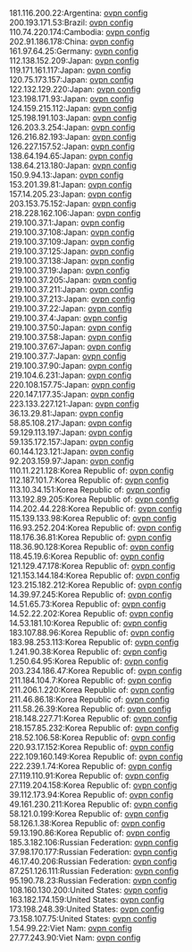 181.116.200.22:Argentina: [ovpn config](vpn/181_116_200_22.ovpn)  
200.193.171.53:Brazil: [ovpn config](vpn/200_193_171_53.ovpn)  
110.74.220.174:Cambodia: [ovpn config](vpn/110_74_220_174.ovpn)  
202.91.186.178:China: [ovpn config](vpn/202_91_186_178.ovpn)  
161.97.64.25:Germany: [ovpn config](vpn/161_97_64_25.ovpn)  
112.138.152.209:Japan: [ovpn config](vpn/112_138_152_209.ovpn)  
119.171.161.117:Japan: [ovpn config](vpn/119_171_161_117.ovpn)  
120.75.173.157:Japan: [ovpn config](vpn/120_75_173_157.ovpn)  
122.132.129.220:Japan: [ovpn config](vpn/122_132_129_220.ovpn)  
123.198.171.93:Japan: [ovpn config](vpn/123_198_171_93.ovpn)  
124.159.215.112:Japan: [ovpn config](vpn/124_159_215_112.ovpn)  
125.198.191.103:Japan: [ovpn config](vpn/125_198_191_103.ovpn)  
126.203.3.254:Japan: [ovpn config](vpn/126_203_3_254.ovpn)  
126.216.82.193:Japan: [ovpn config](vpn/126_216_82_193.ovpn)  
126.227.157.52:Japan: [ovpn config](vpn/126_227_157_52.ovpn)  
138.64.194.65:Japan: [ovpn config](vpn/138_64_194_65.ovpn)  
138.64.213.180:Japan: [ovpn config](vpn/138_64_213_180.ovpn)  
150.9.94.13:Japan: [ovpn config](vpn/150_9_94_13.ovpn)  
153.201.39.81:Japan: [ovpn config](vpn/153_201_39_81.ovpn)  
157.14.205.23:Japan: [ovpn config](vpn/157_14_205_23.ovpn)  
203.153.75.152:Japan: [ovpn config](vpn/203_153_75_152.ovpn)  
218.228.162.106:Japan: [ovpn config](vpn/218_228_162_106.ovpn)  
219.100.37.1:Japan: [ovpn config](vpn/219_100_37_1.ovpn)  
219.100.37.108:Japan: [ovpn config](vpn/219_100_37_108.ovpn)  
219.100.37.109:Japan: [ovpn config](vpn/219_100_37_109.ovpn)  
219.100.37.125:Japan: [ovpn config](vpn/219_100_37_125.ovpn)  
219.100.37.138:Japan: [ovpn config](vpn/219_100_37_138.ovpn)  
219.100.37.19:Japan: [ovpn config](vpn/219_100_37_19.ovpn)  
219.100.37.205:Japan: [ovpn config](vpn/219_100_37_205.ovpn)  
219.100.37.211:Japan: [ovpn config](vpn/219_100_37_211.ovpn)  
219.100.37.213:Japan: [ovpn config](vpn/219_100_37_213.ovpn)  
219.100.37.22:Japan: [ovpn config](vpn/219_100_37_22.ovpn)  
219.100.37.4:Japan: [ovpn config](vpn/219_100_37_4.ovpn)  
219.100.37.50:Japan: [ovpn config](vpn/219_100_37_50.ovpn)  
219.100.37.58:Japan: [ovpn config](vpn/219_100_37_58.ovpn)  
219.100.37.67:Japan: [ovpn config](vpn/219_100_37_67.ovpn)  
219.100.37.7:Japan: [ovpn config](vpn/219_100_37_7.ovpn)  
219.100.37.90:Japan: [ovpn config](vpn/219_100_37_90.ovpn)  
219.104.6.231:Japan: [ovpn config](vpn/219_104_6_231.ovpn)  
220.108.157.75:Japan: [ovpn config](vpn/220_108_157_75.ovpn)  
220.147.177.35:Japan: [ovpn config](vpn/220_147_177_35.ovpn)  
223.133.227.121:Japan: [ovpn config](vpn/223_133_227_121.ovpn)  
36.13.29.81:Japan: [ovpn config](vpn/36_13_29_81.ovpn)  
58.85.108.217:Japan: [ovpn config](vpn/58_85_108_217.ovpn)  
59.129.113.197:Japan: [ovpn config](vpn/59_129_113_197.ovpn)  
59.135.172.157:Japan: [ovpn config](vpn/59_135_172_157.ovpn)  
60.144.123.121:Japan: [ovpn config](vpn/60_144_123_121.ovpn)  
92.203.159.97:Japan: [ovpn config](vpn/92_203_159_97.ovpn)  
110.11.221.128:Korea Republic of: [ovpn config](vpn/110_11_221_128.ovpn)  
112.187.101.7:Korea Republic of: [ovpn config](vpn/112_187_101_7.ovpn)  
113.10.34.151:Korea Republic of: [ovpn config](vpn/113_10_34_151.ovpn)  
113.192.89.205:Korea Republic of: [ovpn config](vpn/113_192_89_205.ovpn)  
114.202.44.228:Korea Republic of: [ovpn config](vpn/114_202_44_228.ovpn)  
115.139.133.98:Korea Republic of: [ovpn config](vpn/115_139_133_98.ovpn)  
116.93.252.204:Korea Republic of: [ovpn config](vpn/116_93_252_204.ovpn)  
118.176.36.81:Korea Republic of: [ovpn config](vpn/118_176_36_81.ovpn)  
118.36.90.128:Korea Republic of: [ovpn config](vpn/118_36_90_128.ovpn)  
118.45.19.6:Korea Republic of: [ovpn config](vpn/118_45_19_6.ovpn)  
121.129.47.178:Korea Republic of: [ovpn config](vpn/121_129_47_178.ovpn)  
121.153.144.184:Korea Republic of: [ovpn config](vpn/121_153_144_184.ovpn)  
123.215.182.212:Korea Republic of: [ovpn config](vpn/123_215_182_212.ovpn)  
14.39.97.245:Korea Republic of: [ovpn config](vpn/14_39_97_245.ovpn)  
14.51.65.73:Korea Republic of: [ovpn config](vpn/14_51_65_73.ovpn)  
14.52.22.202:Korea Republic of: [ovpn config](vpn/14_52_22_202.ovpn)  
14.53.181.10:Korea Republic of: [ovpn config](vpn/14_53_181_10.ovpn)  
183.107.88.96:Korea Republic of: [ovpn config](vpn/183_107_88_96.ovpn)  
183.98.253.113:Korea Republic of: [ovpn config](vpn/183_98_253_113.ovpn)  
1.241.90.38:Korea Republic of: [ovpn config](vpn/1_241_90_38.ovpn)  
1.250.64.95:Korea Republic of: [ovpn config](vpn/1_250_64_95.ovpn)  
203.234.186.47:Korea Republic of: [ovpn config](vpn/203_234_186_47.ovpn)  
211.184.104.7:Korea Republic of: [ovpn config](vpn/211_184_104_7.ovpn)  
211.206.1.220:Korea Republic of: [ovpn config](vpn/211_206_1_220.ovpn)  
211.46.86.18:Korea Republic of: [ovpn config](vpn/211_46_86_18.ovpn)  
211.58.26.39:Korea Republic of: [ovpn config](vpn/211_58_26_39.ovpn)  
218.148.227.71:Korea Republic of: [ovpn config](vpn/218_148_227_71.ovpn)  
218.157.85.232:Korea Republic of: [ovpn config](vpn/218_157_85_232.ovpn)  
218.52.106.58:Korea Republic of: [ovpn config](vpn/218_52_106_58.ovpn)  
220.93.17.152:Korea Republic of: [ovpn config](vpn/220_93_17_152.ovpn)  
222.109.160.149:Korea Republic of: [ovpn config](vpn/222_109_160_149.ovpn)  
222.239.1.74:Korea Republic of: [ovpn config](vpn/222_239_1_74.ovpn)  
27.119.110.91:Korea Republic of: [ovpn config](vpn/27_119_110_91.ovpn)  
27.119.204.158:Korea Republic of: [ovpn config](vpn/27_119_204_158.ovpn)  
39.112.173.94:Korea Republic of: [ovpn config](vpn/39_112_173_94.ovpn)  
49.161.230.211:Korea Republic of: [ovpn config](vpn/49_161_230_211.ovpn)  
58.121.0.199:Korea Republic of: [ovpn config](vpn/58_121_0_199.ovpn)  
58.126.1.38:Korea Republic of: [ovpn config](vpn/58_126_1_38.ovpn)  
59.13.190.86:Korea Republic of: [ovpn config](vpn/59_13_190_86.ovpn)  
185.3.182.106:Russian Federation: [ovpn config](vpn/185_3_182_106.ovpn)  
37.98.170.177:Russian Federation: [ovpn config](vpn/37_98_170_177.ovpn)  
46.17.40.206:Russian Federation: [ovpn config](vpn/46_17_40_206.ovpn)  
87.251.126.111:Russian Federation: [ovpn config](vpn/87_251_126_111.ovpn)  
95.190.78.23:Russian Federation: [ovpn config](vpn/95_190_78_23.ovpn)  
108.160.130.200:United States: [ovpn config](vpn/108_160_130_200.ovpn)  
163.182.174.159:United States: [ovpn config](vpn/163_182_174_159.ovpn)  
173.198.248.39:United States: [ovpn config](vpn/173_198_248_39.ovpn)  
73.158.107.75:United States: [ovpn config](vpn/73_158_107_75.ovpn)  
1.54.99.22:Viet Nam: [ovpn config](vpn/1_54_99_22.ovpn)  
27.77.243.90:Viet Nam: [ovpn config](vpn/27_77_243_90.ovpn)  
